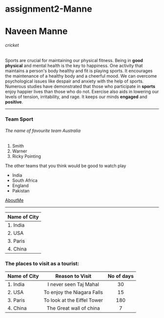 # assignment2-Manne

# Naveen Manne

###### cricket

Sports are crucial for maintaining our physical fitness. Being in **good physical** and mental health is the key to happiness. One activity that maintains a person's body healthy and fit is playing sports. It encourages the maintenance of a healthy body and a cheerful mood. We can overcome psychological issues like despair and anxiety with the help of sports. Numerous studies have demonstrated that those who participate in **sports** enjoy happier lives than those who do not. Exercise also aids in lowering our levels of tension, irritability, and rage. It keeps our minds **engaged** and **positive**.

---

### Team Sport

###### The name of favourite team Australia

1. Smith
2. Warner
3. Ricky Pointing

The other teams that you think would be good to watch play

- India
- South Africa
- England
- Pakistan

[AboutMe](AboutMe.md)

---
|  Name of City  |
| :------------ | 
| 1. India    |
| 2. USA          |
| 3. Paris        |
| 4. China          |

### The places to visit as a tourist:

|  **Name of City**  | **Reason to Visit** | **No of days**|
| :------------ | :------------: | :------------: |
| 1. India    | I never seen Taj Mahal   | 30 |
| 2. USA          | To enjoy the Niagara Falls   | 15 |
| 3. Paris        | To look at the Eiffel Tower   | 180 |
| 4. China         |  The Great wall of china          | 7 |


